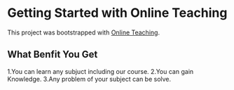 # Getting Started with Online Teaching

This project was bootstrapped with [Online Teaching](https://github.com/facebook/create-react-app).

## What Benfit You Get
1.You can learn any subjuct including our course.
2.You can gain Knowledge.
3.Any problem of your subject can be solve.




